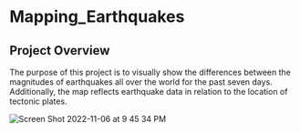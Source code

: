 # Mapping_Earthquakes

## Project Overview

The purpose of this project is to visually show the differences between the magnitudes of earthquakes all over the world for the past seven days. Additionally, the map reflects earthquake data in relation to the location of tectonic plates. 

![Screen Shot 2022-11-06 at 9 45 34 PM](https://user-images.githubusercontent.com/110862261/200222285-47a3d127-a6a4-420f-9436-0e2a6e482a45.png)
